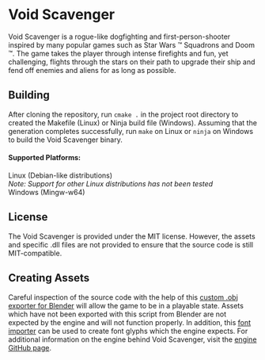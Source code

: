 # Void Scavenger
Void Scavenger is a rogue-like dogfighting and first-person-shooter inspired by many popular games such as Star Wars :tm: Squadrons and Doom :tm:. The game takes the player through intense firefights and fun, yet challenging, flights through the stars on their path to upgrade their ship and fend off enemies and aliens for as long as possible.

## Building
After cloning the repository, run ```cmake .``` in the project root directory to created the Makefile (Linux) or Ninja build file (Windows). Assuming that the generation completes successfully, run ```make``` on Linux or ```ninja``` on Windows to build the Void Scavenger binary.

#### Supported Platforms:
Linux (Debian-like distributions)
<br>
_Note: Support for other Linux distributions has not been tested_
<br>
Windows (Mingw-w64)
<br>

## License
The Void Scavenger is provided under the MIT license. However, the assets and specific .dll files are not provided to ensure that the source code is still MIT-compatible.

## Creating Assets
Careful inspection of the source code with the help of this [custom .obj exporter for Blender](https://github.com/Jack-Saysana/Blender-Custom-Obj-Exporter) will allow the game to be in a playable state. Assets which have not been exported with this script from Blender are not expected by the engine and will not function properly. In addition, this [font importer](https://github.com/Jack-Saysana/Font-Importer) can be used to create font glyphs which the engine expects. For additional information on the engine behind Void Scavenger, visit the [engine GitHub page](https://github.com/Jack-Saysana/OpenGL-Graphics-Engine).
